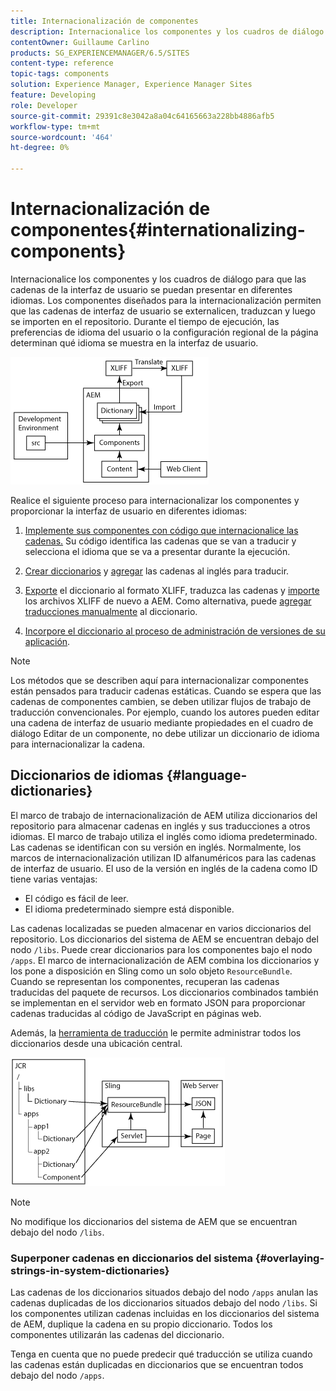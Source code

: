 ```yaml
---
title: Internacionalización de componentes
description: Internacionalice los componentes y los cuadros de diálogo para que las cadenas de la interfaz de usuario se puedan presentar en diferentes idiomas
contentOwner: Guillaume Carlino
products: SG_EXPERIENCEMANAGER/6.5/SITES
content-type: reference
topic-tags: components
solution: Experience Manager, Experience Manager Sites
feature: Developing
role: Developer
source-git-commit: 29391c8e3042a8a04c64165663a228bb4886afb5
workflow-type: tm+mt
source-wordcount: '464'
ht-degree: 0%

---
```


# Internacionalización de componentes{#internationalizing-components}

Internacionalice los componentes y los cuadros de diálogo para que las cadenas de la interfaz de usuario se puedan presentar en diferentes idiomas. Los componentes diseñados para la internacionalización permiten que las cadenas de interfaz de usuario se externalicen, traduzcan y luego se importen en el repositorio. Durante el tiempo de ejecución, las preferencias de idioma del usuario o la configuración regional de la página determinan qué idioma se muestra en la interfaz de usuario.

![chlimage_1-9](assets/chlimage_1-9a.png)

Realice el siguiente proceso para internacionalizar los componentes y proporcionar la interfaz de usuario en diferentes idiomas:

1. [Implemente sus componentes con código que internacionalice las cadenas.](/help/sites-developing/i18n-dev.md) Su código identifica las cadenas que se van a traducir y selecciona el idioma que se va a presentar durante la ejecución.
1. [Crear diccionarios](/help/sites-developing/i18n-translator.md#creating-a-dictionary) y [agregar](/help/sites-developing/i18n-translator.md#adding-changing-and-removing-strings) las cadenas al inglés para traducir.

1. [Exporte](/help/sites-developing/i18n-translator.md#exporting-a-dictionary) el diccionario al formato XLIFF, traduzca las cadenas y [importe](/help/sites-developing/i18n-translator.md#importing-a-dictionary) los archivos XLIFF de nuevo a AEM. Como alternativa, puede [agregar traducciones manualmente](/help/sites-developing/i18n-translator.md#editing-translated-strings) al diccionario.

1. [Incorpore el diccionario al proceso de administración de versiones de su aplicación](/help/sites-developing/i18n-translator.md#publishing-dictionaries).

>[!NOTE]
>
>Los métodos que se describen aquí para internacionalizar componentes están pensados para traducir cadenas estáticas. Cuando se espera que las cadenas de componentes cambien, se deben utilizar flujos de trabajo de traducción convencionales. Por ejemplo, cuando los autores pueden editar una cadena de interfaz de usuario mediante propiedades en el cuadro de diálogo Editar de un componente, no debe utilizar un diccionario de idioma para internacionalizar la cadena.

## Diccionarios de idiomas {#language-dictionaries}

El marco de trabajo de internacionalización de AEM utiliza diccionarios del repositorio para almacenar cadenas en inglés y sus traducciones a otros idiomas. El marco de trabajo utiliza el inglés como idioma predeterminado. Las cadenas se identifican con su versión en inglés. Normalmente, los marcos de internacionalización utilizan ID alfanuméricos para las cadenas de interfaz de usuario. El uso de la versión en inglés de la cadena como ID tiene varias ventajas:

* El código es fácil de leer.
* El idioma predeterminado siempre está disponible.

Las cadenas localizadas se pueden almacenar en varios diccionarios del repositorio. Los diccionarios del sistema de AEM se encuentran debajo del nodo `/libs`. Puede crear diccionarios para los componentes bajo el nodo `/apps`. El marco de internacionalización de AEM combina los diccionarios y los pone a disposición en Sling como un solo objeto `ResourceBundle`. Cuando se representan los componentes, recuperan las cadenas traducidas del paquete de recursos. Los diccionarios combinados también se implementan en el servidor web en formato JSON para proporcionar cadenas traducidas al código de JavaScript en páginas web.

Además, la [herramienta de traducción](/help/sites-developing/i18n-translator.md) le permite administrar todos los diccionarios desde una ubicación central.

![chlimage_1-10](assets/chlimage_1-10a.png)

>[!NOTE]
>
>No modifique los diccionarios del sistema de AEM que se encuentran debajo del nodo `/libs`.

### Superponer cadenas en diccionarios del sistema {#overlaying-strings-in-system-dictionaries}

Las cadenas de los diccionarios situados debajo del nodo `/apps` anulan las cadenas duplicadas de los diccionarios situados debajo del nodo `/libs`. Si los componentes utilizan cadenas incluidas en los diccionarios del sistema de AEM, duplique la cadena en su propio diccionario. Todos los componentes utilizarán las cadenas del diccionario.

Tenga en cuenta que no puede predecir qué traducción se utiliza cuando las cadenas están duplicadas en diccionarios que se encuentran todos debajo del nodo `/apps`.

